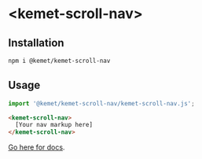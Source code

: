 # \<kemet-scroll-nav>

## Installation
```bash
npm i @kemet/kemet-scroll-nav
```

## Usage
```js
import '@kemet/kemet-scroll-nav/kemet-scroll-nav.js';
```

```html
<kemet-scroll-nav>
  [Your nav markup here]
</kemet-scroll-nav>
```

[Go here for docs](http://kemet.online/scrollnav).

